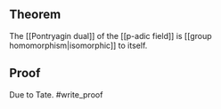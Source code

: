 ## Theorem
The [[Pontryagin dual]] of the [[p-adic field]] is [[group homomorphism|isomorphic]] to itself.
## Proof
Due to Tate. #write_proof 